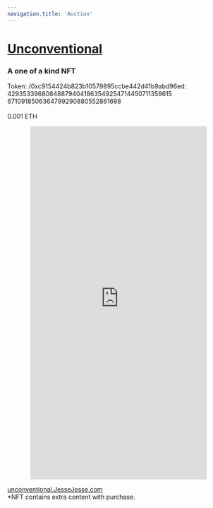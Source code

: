 ```yaml
---
navigation.title: 'Auction'
---
```

# <a href="https://unconventional.jessejesse.com">Unconventional</a><br>
<h3>A one of a kind NFT</h3>

Token:  /0xc9154424b823b10579895ccbe442d41b9abd96ed:<br>429353396808488794041863549254714450711359615<br>6710918506364799290880552861698<br>
<br>0.001 ETH
<center><iframe src="https://unconventional.jessejesse.com" style="border:0px #ffffff none;" name="myiFrame" scrolling="yes" frameborder="1" marginheight="0px" marginwidth="0px" height="800px" width="400px" allowfullscreen></iframe></center>

<a href="https://eth.mconvert.net/usd">unconventional.JesseJesse.com</a><br>
*NFT contains extra content with purchase.





